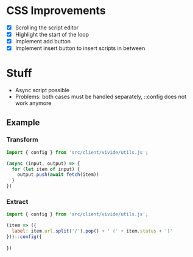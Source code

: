 <script>
import { openBrowser, openComponent } from "doc/PX2018/project_2/utils.js"
</script>
<link rel="stylesheet" type="text/css" href="doc/PX2018/project_2/utils.css">

# CSS Improvements

- [x] Scrolling the script editor
- [x] Highlight the start of the loop
- [x] Implement add button
- [x] Implement insert button to insert scripts in between

# Stuff

- Async script possible
- Problems: both cases must be handled separately, ::config does not work anymore

## Example

### Transform

``` javascript
import { config } from 'src/client/vivide/utils.js';

(async (input, output) => {
  for (let item of input) {
    output.push(await fetch(item))
  }
})
```

### Extract

``` javascript
import { config } from 'src/client/vivide/utils.js';

(item => ({
  label: item.url.split('/').pop() + ' (' + item.status + ')'
}))::config({
  
})
```